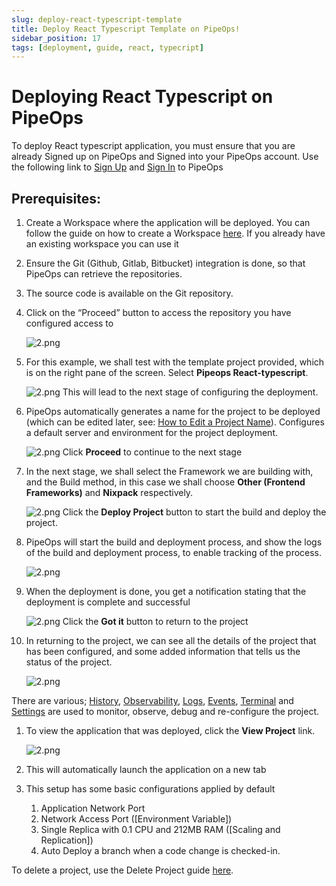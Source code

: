 ```yaml
---
slug: deploy-react-typescript-template
title: Deploy React Typescript Template on PipeOps!
sidebar_position: 17
tags: [deployment, guide, react, typecript]
---
```


# Deploying React Typescript on PipeOps

To deploy React typescript application, you must ensure that you are already Signed up on PipeOps and Signed into your PipeOps account.
Use the following link to [Sign Up](https://console.pipeops.io/auth/signup) and [Sign In](https://console.pipeops.io/auth/signin) to PipeOps


## Prerequisites:

1. Create a Workspace where the application will be deployed. You can follow the guide on how to create a Workspace [here](/docs/Collaboration/workspaces#creating-a-new-workspace). If you already have an existing workspace you can use it
1. Ensure the Git (Github, Gitlab, Bitbucket) integration is done, so that PipeOps can retrieve the repositories.
1. The source code is available on the Git repository.

1. Click on the “Proceed” button to access the repository you have configured access to

   ![2.png](https://pub-30c11acc143348fcae20835653c5514d.r2.dev//20/35/proceed_410aed9401.png)

1. For this example, we shall test with the template project provided, which is on the right pane of the screen. Select **Pipeops React-typescript**.

   ![2.png](https://d23lxlhhocltbo.cloudfront.net/wp-content/uploads/2024/06/14120749/71.png)
   This will lead to the next stage of configuring the deployment.

1. PipeOps automatically generates a name for the project to be deployed (which can be edited later, see: [How to Edit a Project Name](/docs/projects/project-setting#general-settings)). Configures a default server and environment for the project deployment.

   ![2.png](https://d23lxlhhocltbo.cloudfront.net/wp-content/uploads/2024/06/14120841/72.png)
   Click **Proceed** to continue to the next stage

1. In the next stage, we shall select the Framework we are building with, and the Build method, in this case we shall choose **Other (Frontend Frameworks)** and **Nixpack** respectively.

   ![2.png](https://d23lxlhhocltbo.cloudfront.net/wp-content/uploads/2024/06/14120923/73.png)
   Click the **Deploy Project** button to start the build and deploy the project.

1. PipeOps will start the build and deployment process, and show the logs of the build and deployment process, to enable tracking of the process.

   ![2.png](https://d23lxlhhocltbo.cloudfront.net/wp-content/uploads/2024/06/11205137/14.png)

1. When the deployment is done, you get a notification stating that the deployment is complete and successful

   ![2.png](https://pub-30c11acc143348fcae20835653c5514d.r2.dev//20/35/deployed_Modal_8ad6a070dd.png)
   Click the **Got it** button to return to the project

1. In returning to the project, we can see all the details of the project that has been configured, and some added information that tells us the status of the project.

   ![2.png](https://pub-30c11acc143348fcae20835653c5514d.r2.dev//20/35/overview_ebc3bc62d7.png)

There are various; [History](/docs/projects/project-history), [Observability](/docs/projects/project-observability), [Logs](/docs/projects/logs-and-events#accessing-logs), [Events](/docs/projects/logs-and-events#accessing-events), [Terminal](/docs/projects/terminal) and [Settings](/docs/projects/project-setting) are used to monitor, observe, debug and re-configure the project.

1. To view the application that was deployed, click the **View Project** link.

   ![2.png](https://pub-30c11acc143348fcae20835653c5514d.r2.dev//20/35/view_Project_513c97b6f1.png)

1. This will automatically launch the application on a new tab

1. This setup has some basic configurations applied by default
   1. Application Network Port
   1. Network Access Port ([Environment Variable])
   1. Single Replica with 0.1 CPU and 212MB RAM ([Scaling and Replication])
   1. Auto Deploy a branch when a code change is checked-in.

To delete a project, use the Delete Project guide [here](/docs/projects/project-actions#delete-project).
